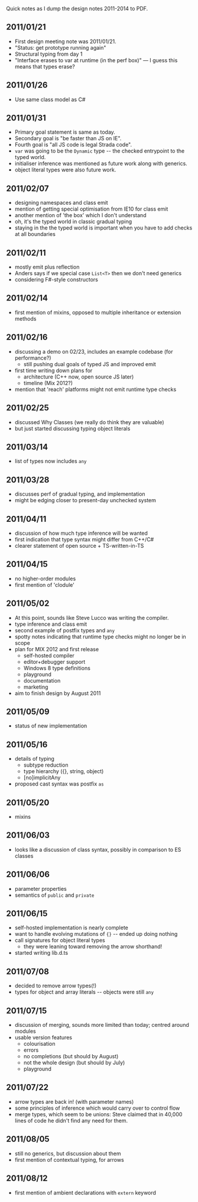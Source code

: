 Quick notes as I dump the design notes 2011-2014 to PDF.

## 2011/01/21

- First design meeting note was 2011/01/21.
- "Status: get prototype running again"
- Structural typing from day 1
- "Interface erases to var at runtime (in the perf box)" &mdash; I guess this means that types erase?

## 2011/01/26

- Use same class model as C#


## 2011/01/31

- Primary goal statement is same as today.
- Secondary goal is "be faster than JS on IE".
- Fourth goal is "all JS code is legal Strada code".
- `var` was going to be the `Dynamic` type -- the checked entrypoint to the typed world.
- initialiser inference was mentioned as future work along with generics.
- object literal types were also future work.

## 2011/02/07

- designing namespaces and class emit
- mention of getting special optimisation from IE10 for class emit
- another mention of 'the box' which I don't understand
- oh, it's the typed world in classic gradual typing
- staying in the the typed world is important when you have to add checks at all boundaries

## 2011/02/11

- mostly emit plus reflection
- Anders says if we special case `List<T>` then we don't need generics
- considering F#-style constructors

## 2011/02/14

- first mention of mixins, opposed to multiple inheritance or extension methods

## 2011/02/16

- discussing a demo on 02/23, includes an example codebase (for performance?)
  - still pushing dual goals of typed JS and improved emit
- first time writing down plans for
  - architecture (C++ now, open source JS later)
  - timeline (Mix 2012?)
- mention that 'reach' platforms might not emit runtime type checks

## 2011/02/25

- discussed Why Classes (we really do think they are valuable)
- but just started discussing typing object literals

## 2011/03/14

- list of types now includes `any`

## 2011/03/28

- discusses perf of gradual typing, and implementation
- might be edging closer to present-day unchecked system

## 2011/04/11

- discussion of how much type inference will be wanted
- first indication that type syntax might differ from C++/C#
- clearer statement of open source + TS-written-in-TS

## 2011/04/15

- no higher-order modules
- first mention of 'clodule'

## 2011/05/02

- At this point, sounds like Steve Lucco was writing the compiler.
- type inference and class emit
- second example of postfix types and `any`
- spotty notes indicating that runtime type checks might no longer be in scope
- plan for MIX 2012 and first release
  - self-hosted compiler
  - editor+debugger support
  - Windows 8 type definitions
  - playground
  - documentation
  - marketing
- aim to finish design by August 2011

## 2011/05/09

- status of new implementation

## 2011/05/16

- details of typing
  - subtype reduction
  - type hierarchy ({}, string, object)
  - [no]implicitAny
- proposed cast syntax was postfix `as`

## 2011/05/20

- mixins

## 2011/06/03

- looks like a discussion of class syntax, possibly in comparison to ES classes

## 2011/06/06

- parameter properties
- semantics of `public` and `private`

## 2011/06/15

- self-hosted implementation is nearly complete
- want to handle evolving mutations of `{}` -- ended up doing nothing
- call signatures for object literal types
  - they were leaning toward removing the arrow shorthand!
- started writing lib.d.ts

## 2011/07/08

- decided to remove arrow types(!)
- types for object and array literals -- objects were still `any`

## 2011/07/15

- discussion of merging, sounds more limited than today; centred around modules
- usable version features
  - colourisation
  - errors
  - no completions (but should by August)
  - not the whole design (but should by July)
  - playground

## 2011/07/22

- arrow types are back in! (with parameter names)
- some principles of inference which would carry over to control flow
- merge types, which seem to be unions: Steve claimed that in 40,000 lines of code he didn't find any need for them.

## 2011/08/05

- still no generics, but discussion about them
- first mention of contextual typing, for arrows

## 2011/08/12

- first mention of ambient declarations with `extern` keyword


